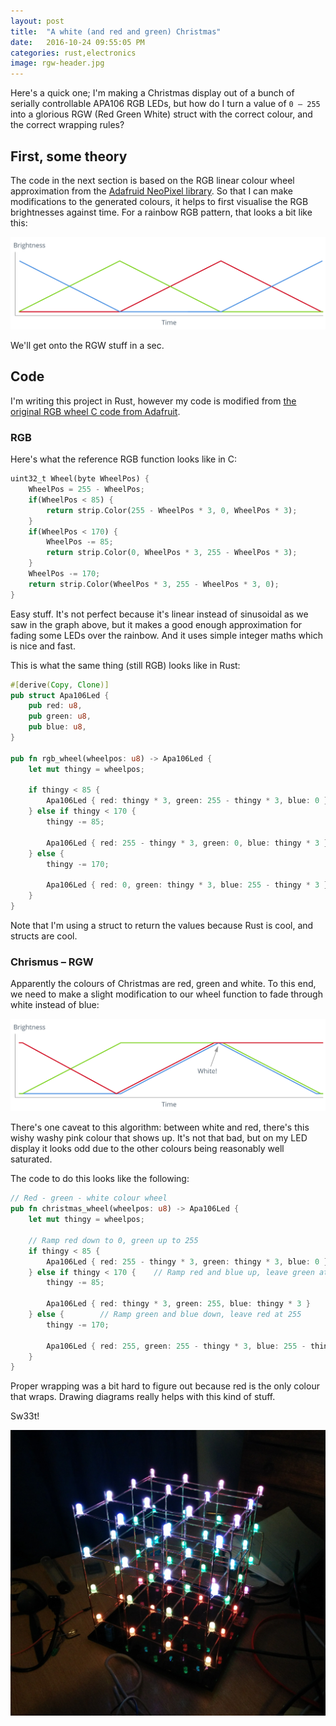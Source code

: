 ```yaml
---
layout: post
title:  "A white (and red and green) Christmas"
date:   2016-10-24 09:55:05 PM
categories: rust,electronics
image: rgw-header.jpg
---
```


Here's a quick one; I'm making a Christmas display out of a bunch of serially controllable APA106 RGB LEDs, but how do I turn a value of `0 – 255` into a glorious RGW (Red Green White) struct with the correct colour, and the correct wrapping rules?

## First, some theory

The code in the next section is based on the RGB linear colour wheel approximation from the [Adafruid NeoPixel library](https://github.com/adafruit/Adafruit_NeoPixel/blob/master/examples/strandtest/strandtest.ino#L123). So that I can make modifications to the generated colours, it helps to first visualise the RGB brightnesses against time. For a rainbow RGB pattern, that looks a bit like this:

![Linear RGB graph](/content/images/rgb-linear.png)

We'll get onto the RGW stuff in a sec.

## Code

I'm writing this project in Rust, however my code is modified from [the original RGB wheel C code from Adafruit](https://github.com/adafruit/Adafruit_NeoPixel/blob/master/examples/strandtest/strandtest.ino#L123).

### RGB

Here's what the reference RGB function looks like in C:

```rust
uint32_t Wheel(byte WheelPos) {
	WheelPos = 255 - WheelPos;
	if(WheelPos < 85) {
		return strip.Color(255 - WheelPos * 3, 0, WheelPos * 3);
	}
	if(WheelPos < 170) {
		WheelPos -= 85;
		return strip.Color(0, WheelPos * 3, 255 - WheelPos * 3);
	}
	WheelPos -= 170;
	return strip.Color(WheelPos * 3, 255 - WheelPos * 3, 0);
}
```

Easy stuff. It's not perfect because it's linear instead of sinusoidal as we saw in the graph above, but it makes a good enough approximation for fading some LEDs over the rainbow. And it uses simple integer maths which is nice and fast.

This is what the same thing (still RGB) looks like in Rust:

```rust
#[derive(Copy, Clone)]
pub struct Apa106Led {
	pub red: u8,
	pub green: u8,
	pub blue: u8,
}

pub fn rgb_wheel(wheelpos: u8) -> Apa106Led {
	let mut thingy = wheelpos;

	if thingy < 85 {
		Apa106Led { red: thingy * 3, green: 255 - thingy * 3, blue: 0 }
	} else if thingy < 170 {
		thingy -= 85;

		Apa106Led { red: 255 - thingy * 3, green: 0, blue: thingy * 3 }
	} else {
		thingy -= 170;

		Apa106Led { red: 0, green: thingy * 3, blue: 255 - thingy * 3 }
	}
}
```

Note that I'm using a struct to return the values because Rust is cool, and structs are cool.

### Chrismus – RGW

Apparently the colours of Christmas are red, green and white. To this end, we need to make a slight modification to our wheel function to fade through white instead of blue:

![Linear RGW graph](/content/images/rgw-linear.png)

There's one caveat to this algorithm: between white and red, there's this wishy washy pink colour that shows up. It's not that bad, but on my LED display it looks odd due to the other colours being reasonably well saturated.

The code to do this looks like the following:

```rust
// Red - green - white colour wheel
pub fn christmas_wheel(wheelpos: u8) -> Apa106Led {
	let mut thingy = wheelpos;

	// Ramp red down to 0, green up to 255
	if thingy < 85 {
		Apa106Led { red: 255 - thingy * 3, green: thingy * 3, blue: 0 }
	} else if thingy < 170 {	// Ramp red and blue up, leave green at 255
		thingy -= 85;

		Apa106Led { red: thingy * 3, green: 255, blue: thingy * 3 }
	} else {		// Ramp green and blue down, leave red at 255
		thingy -= 170;

		Apa106Led { red: 255, green: 255 - thingy * 3, blue: 255 - thingy * 3 }
	}
}
```

Proper wrapping was a bit hard to figure out because red is the only colour that wraps. Drawing diagrams really helps with this kind of stuff.

Sw33t!

![LED cube. Does anybody ever read these?](/content/images/rgw-cube.jpg)